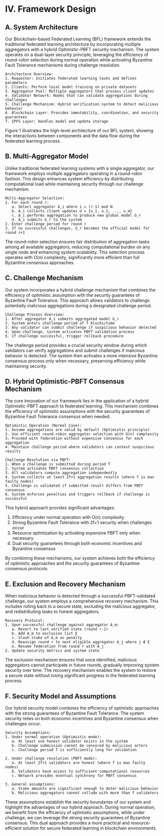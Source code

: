 # IV. Framework Design

## A. System Architecture

Our Blockchain-based Federated Learning (BFL) framework extends the traditional federated learning architecture by incorporating multiple aggregators with a hybrid Optimistic-PBFT security mechanism. The system operates on a dual-layer security principle, leveraging the efficiency of round-robin selection during normal operation while activating Byzantine Fault Tolerance mechanisms during challenge resolution.

```
Architecture Overview:
1. Requester: Initiates federated learning tasks and defines parameters
2. Clients: Perform local model training on private datasets
3. Aggregator Pool: Multiple aggregators that process client updates
4. Validator Network: Nodes that can validate aggregations during challenges
5. Challenge Mechanism: Hybrid verification system to detect malicious behavior
6. Blockchain Layer: Provides immutability, coordination, and security guarantees
7. IPFS Layer: Handles model and update storage
```

Figure 1 illustrates the high-level architecture of our BFL system, showing the interactions between components and the data flow during the federated learning process.

## B. Multi-Aggregator Model

Unlike traditional federated learning systems with a single aggregator, our framework employs multiple aggregators operating in a round-robin fashion. This design enhances system efficiency by distributing computational load while maintaining security through our challenge mechanism.

```
Multi-Aggregator Selection:
1. For each round r:
   a. Select aggregator A_i where i = (r-1) mod N
   b. A_i collects client updates U = {u_1, u_2, ..., u_m}
   c. A_i performs aggregation to produce new global model G_r
   d. A_i submits G_r to the system
2. Enter challenge period for round r
3. If no successful challenges, G_r becomes the official model for round r+1
```

The round-robin selection ensures fair distribution of aggregation tasks among all available aggregators, reducing computational burden on any single node and enhancing system scalability. This selection process operates with O(n) complexity, significantly more efficient than full Byzantine consensus approaches.

## C. Challenge Mechanism

Our system incorporates a hybrid challenge mechanism that combines the efficiency of optimistic assumption with the security guarantees of Byzantine Fault Tolerance. This approach allows validators to challenge potentially malicious aggregations during a designated challenge period.

```
Challenge Process Overview:
1. After aggregator A_i submits aggregated model G_r
2. System enters challenge period of T blocks/time
3. Any validator can submit challenge if suspicious behavior detected
4. Upon challenge, system activates PBFT validation process
5. If challenge successful, trigger rollback procedure
```

The challenge period provides a crucial security window during which validators can verify aggregations and submit challenges if malicious behavior is detected. The system then activates a more intensive Byzantine consensus process only when necessary, preserving efficiency while maintaining security.

## D. Hybrid Optimistic-PBFT Consensus Mechanism

The core innovation of our framework lies in the application of a hybrid Optimistic-PBFT approach to federated learning. This mechanism combines the efficiency of optimistic assumptions with the security guarantees of Byzantine Fault Tolerance consensus when needed.

```
Optimistic Operation (Normal Case):
1. Assume aggregations are valid by default (Optimistic principle)
2. Use efficient round-robin aggregator selection with O(n) complexity
3. Proceed with federation without expensive consensus for each aggregation
4. Maintain challenge period where validators can contest suspicious results

Challenge Resolution via PBFT:
1. When a challenge is submitted during period T
2. System activates PBFT consensus collection
3. All validators compute aggregation independently
4. System collects at least 2f+1 aggregation results (where f is max faulty nodes)
5. Challenge is validated if submitted result differs from PBFT consensus
6. System enforces penalties and triggers rollback if challenge is successful
```

This hybrid approach provides significant advantages:

1. Efficiency under normal operation with O(n) complexity
2. Strong Byzantine Fault Tolerance with 2f+1 security when challenges occur
3. Resource optimization by activating expensive PBFT only when necessary
4. Dual security guarantees through both economic incentives and Byzantine consensus

By combining these mechanisms, our system achieves both the efficiency of optimistic approaches and the security guarantees of Byzantine consensus protocols.

## E. Exclusion and Recovery Mechanism

When malicious behavior is detected through a successful PBFT-validated challenge, our system employs a comprehensive recovery mechanism. This includes rolling back to a secure state, excluding the malicious aggregator, and redistributing tasks to honest aggregators.

```
Recovery Protocol:
1. Upon successful challenge against aggregator A_m:
   a. Revert to last verified state (round r-1)
   b. Add A_m to exclusion list E
   c. Slash stake of A_m as penalty
   d. Reassign round r to next eligible aggregator A_j where j ∉ E
   e. Resume federation from round r with A_j
2. Update security metrics and system state
```

The exclusion mechanism ensures that once identified, malicious aggregators cannot participate in future rounds, gradually improving system security over time. The recovery mechanism enables the system to restore a secure state without losing significant progress in the federated learning process.

## F. Security Model and Assumptions

Our hybrid security model combines the efficiency of optimistic approaches with the strong guarantees of Byzantine Fault Tolerance. The system security relies on both economic incentives and Byzantine consensus when challenges occur.

```
Security Assumptions:
1. Under normal operation (Optimistic mode):
   a. At least one honest validator exists in the system
   b. Challenge submission cannot be censored by malicious actors
   c. Challenge period T is sufficiently long for validation

2. Under challenge resolution (PBFT mode):
   a. At least 2f+1 validators are honest (where f is max faulty nodes)
   b. Validators have access to sufficient computational resources
   c. Network provides eventual synchrony for PBFT consensus
   
3. General assumptions:
   a. Stake amounts are significant enough to deter malicious behavior
   b. Malicious aggregators cannot collude with more than f validators
```

These assumptions establish the security boundaries of our system and highlight the advantages of our hybrid approach. During normal operation, we benefit from the efficiency of optimistic assumptions, while under challenge, we can leverage the strong security guarantees of Byzantine consensus. This dual approach provides a more practical and resource-efficient solution for secure federated learning in blockchain environments.